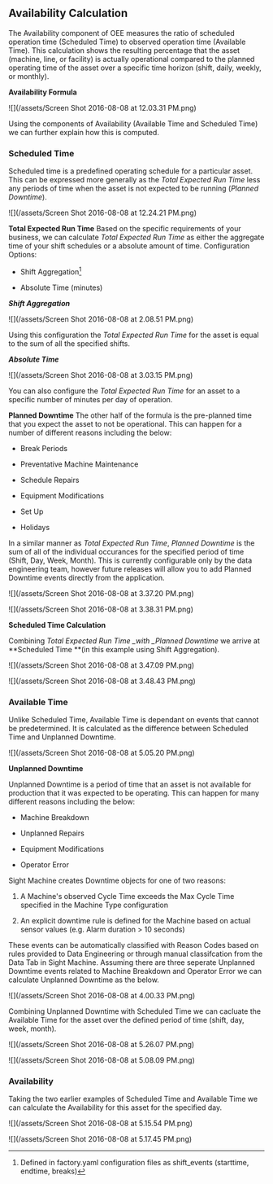 ## **Availability Calculation**

The Availability component of OEE measures the ratio of scheduled operation time \(Scheduled Time\) to observed operation time \(Available Time\). This calculation shows the resulting percentage that the asset \(machine, line, or facility\) is actually operational compared to the planned operating time of the asset over a specific time horizon \(shift, daily, weekly, or monthly\).


**Availability Formula**

![](/assets/Screen Shot 2016-08-08 at 12.03.31 PM.png)

Using the components of Availability \(Available Time and Scheduled Time\) we can further explain how this is computed.



### **Scheduled Time**



Scheduled time is a predefined operating schedule for a particular asset. This can be expressed more generally as the _Total Expected Run Time_ less any periods of time when the asset is not expected to be running \(_Planned Downtime_\).



![](/assets/Screen Shot 2016-08-08 at 12.24.21 PM.png)



**Total Expected Run Time** Based on the specific requirements of your business, we can calculate _Total Expected Run Time_ as either the aggregate time of your shift schedules or a absolute amount of time. Configuration Options:



* Shift Aggregation[^2]

* Absolute Time \(minutes\)



**_Shift Aggregation_**



![](/assets/Screen Shot 2016-08-08 at 2.08.51 PM.png)



Using this configuration the _Total Expected Run Time_ for the asset is equal to the sum of all the specified shifts.



**_Absolute Time_**



![](/assets/Screen Shot 2016-08-08 at 3.03.15 PM.png)



You can also configure the _Total Expected Run Time_ for an asset to a specific number of minutes per day of operation.



**Planned Downtime** The other half of the formula is the pre-planned time that you expect the asset to not be operational. This can happen for a number of different reasons including the below:



* Break Periods

* Preventative Machine Maintenance

* Schedule Repairs

* Equipment Modifications

* Set Up

* Holidays



In a similar manner as _Total Expected Run Time_, _Planned Downtime_ is the sum of all of the individual occurances for the specified period of time \(Shift, Day, Week, Month\). This is currently configurable only by the data engineering team, however future releases will allow you to add Planned Downtime events directly from the application.



![](/assets/Screen Shot 2016-08-08 at 3.37.20 PM.png)



![](/assets/Screen Shot 2016-08-08 at 3.38.31 PM.png)



**Scheduled Time Calculation**



Combining _Total Expected Run Time \_with \_Planned Downtime_ we arrive at **Scheduled Time **\(in this example using Shift Aggregation\).



![](/assets/Screen Shot 2016-08-08 at 3.47.09 PM.png)

![](/assets/Screen Shot 2016-08-08 at 3.48.43 PM.png)



### **Available Time**



Unlike Scheduled Time, Available Time is dependant on events that cannot be predetermined. It is calculated as the difference between Scheduled Time and Unplanned Downtime.



![](/assets/Screen Shot 2016-08-08 at 5.05.20 PM.png)



**Unplanned Downtime**

Unplanned Downtime is a period of time that an asset is not available for production that it was expected to be operating. This can happen for many different reasons including the below:



* Machine Breakdown

* Unplanned Repairs

* Equipment Modifications

* Operator Error



Sight Machine creates Downtime objects for one of two reasons:



1. A Machine's observed Cycle Time exceeds the Max Cycle Time specified in the Machine Type configuration

2. An explicit downtime rule is defined for the Machine based on actual sensor values \(e.g. Alarm duration &gt; 10 seconds\)



These events can be automatically classified with Reason Codes based on rules provided to Data Engineering or through manual classifcation from the Data Tab in Sight Machine. Assuming there are three seperate Unplanned Downtime events related to Machine Breakdown and Operator Error we can calculate Unplanned Downtime as the below.



![](/assets/Screen Shot 2016-08-08 at 4.00.33 PM.png)



Combining Unplanned Downtime with Scheduled Time we can cacluate the Available Time for the asset over the defined period of time \(shift, day, week, month\).



![](/assets/Screen Shot 2016-08-08 at 5.26.07 PM.png)

![](/assets/Screen Shot 2016-08-08 at 5.08.09 PM.png)



### **Availability**



Taking the two earlier examples of Scheduled Time and Available Time we can calculate the Availability for this asset for the specified day.



![](/assets/Screen Shot 2016-08-08 at 5.15.54 PM.png)



![](/assets/Screen Shot 2016-08-08 at 5.17.45 PM.png)



[^1]: file:\/\/\/Users\/Roger\_SM\/Downloads\/OEE\_Availability\_Definition.pdf



[^2]: Defined in factory.yaml configuration files as shift\_events \(starttime, endtime, breaks\)






